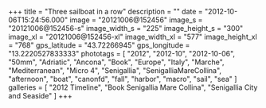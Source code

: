 +++
title = "Three sailboat in a row"
description = ""
date = "2012-10-06T15:24:56.000"
image = "20121006@152456"
image_s = "20121006@152456-s"
image_width_s = "225"
image_height_s = "300"
image_xl = "20121006@152456-xl"
image_width_xl = "577"
image_height_xl = "768"
gps_latitude = "43.72266945"
gps_longitude = "13.2220527833333"
phototags = [ "2012", "2012-10", "2012-10-06", "50mm", "Adriatic", "Ancona", "Book", "Europe", "Italy", "Marche", "Mediterranean", "Micro 4", "Senigallia", "SenigalliaMareCollina", "afternoon", "boat", "canonfd", "fall", "harbor", "macro", "sail", "sea" ]
galleries = [ "2012 Timeline", "Book Senigallia Mare Collina", "Senigallia City and Seaside" ]
+++
